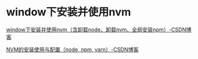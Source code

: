# window下安装并使用nvm

[window下安装并使用nvm（含卸载node、卸载nvm、全局安装npm）-CSDN博客](https://blog.csdn.net/HuangsTing/article/details/113857145)

[NVM的安装使用与配置（node, npm, yarn）-CSDN博客](https://blog.csdn.net/ppz8823/article/details/130862191)